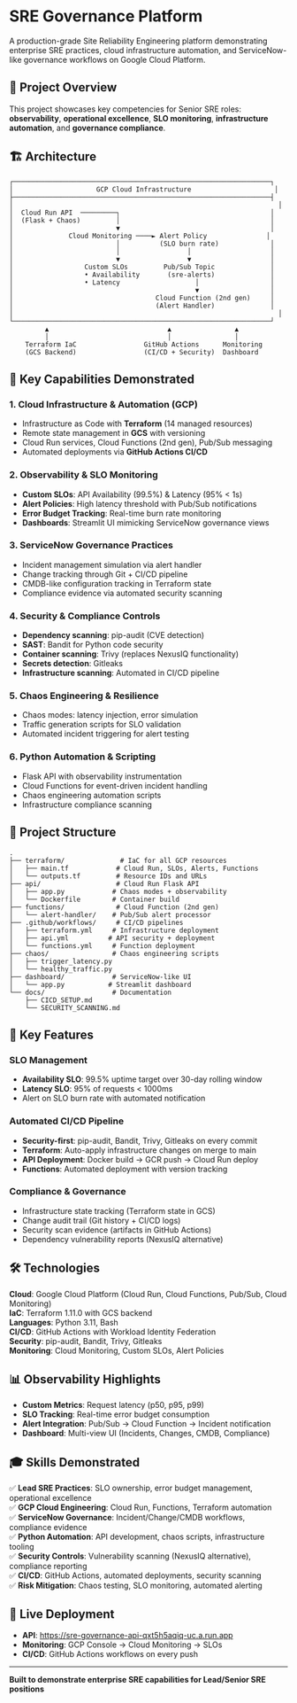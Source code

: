 # SRE Governance Platform

A production-grade Site Reliability Engineering platform demonstrating enterprise SRE practices, cloud infrastructure automation, and ServiceNow-like governance workflows on Google Cloud Platform.

## 🎯 Project Overview

This project showcases key competencies for Senior SRE roles: **observability**, **operational excellence**, **SLO monitoring**, **infrastructure automation**, and **governance compliance**.

## 🏗️ Architecture

```
┌─────────────────────────────────────────────────────────────────┐
│                     GCP Cloud Infrastructure                     │
├─────────────────────────────────────────────────────────────────┤
│                                                                   │
│  Cloud Run API  ─────────┐                                      │
│  (Flask + Chaos)         │                                      │
│                          ▼                                      │
│              Cloud Monitoring ────► Alert Policy               │
│                          │          (SLO burn rate)             │
│                          │                 │                    │
│                          ▼                 ▼                    │
│                  Custom SLOs         Pub/Sub Topic              │
│                  • Availability       (sre-alerts)              │
│                  • Latency                   │                  │
│                                              ▼                  │
│                                    Cloud Function (2nd gen)     │
│                                    (Alert Handler)              │
│                                                                   │
└─────────────────────────────────────────────────────────────────┘
         ▲                              ▲                ▲
         │                              │                │
    Terraform IaC                 GitHub Actions      Monitoring
    (GCS Backend)                 (CI/CD + Security)  Dashboard
```

## 🔑 Key Capabilities Demonstrated

### 1. **Cloud Infrastructure & Automation (GCP)**
- Infrastructure as Code with **Terraform** (14 managed resources)
- Remote state management in **GCS** with versioning
- Cloud Run services, Cloud Functions (2nd gen), Pub/Sub messaging
- Automated deployments via **GitHub Actions CI/CD**

### 2. **Observability & SLO Monitoring**
- **Custom SLOs**: API Availability (99.5%) & Latency (95% < 1s)
- **Alert Policies**: High latency threshold with Pub/Sub notifications
- **Error Budget Tracking**: Real-time burn rate monitoring
- **Dashboards**: Streamlit UI mimicking ServiceNow governance views

### 3. **ServiceNow Governance Practices**
- Incident management simulation via alert handler
- Change tracking through Git + CI/CD pipeline
- CMDB-like configuration tracking in Terraform state
- Compliance evidence via automated security scanning

### 4. **Security & Compliance Controls**
- **Dependency scanning**: pip-audit (CVE detection)
- **SAST**: Bandit for Python code security
- **Container scanning**: Trivy (replaces NexusIQ functionality)
- **Secrets detection**: Gitleaks
- **Infrastructure scanning**: Automated in CI/CD pipeline

### 5. **Chaos Engineering & Resilience**
- Chaos modes: latency injection, error simulation
- Traffic generation scripts for SLO validation
- Automated incident triggering for alert testing

### 6. **Python Automation & Scripting**
- Flask API with observability instrumentation
- Cloud Functions for event-driven incident handling
- Chaos engineering automation scripts
- Infrastructure compliance scanning

## 📁 Project Structure

```
.
├── terraform/              # IaC for all GCP resources
│   ├── main.tf            # Cloud Run, SLOs, Alerts, Functions
│   └── outputs.tf         # Resource IDs and URLs
├── api/                   # Cloud Run Flask API
│   ├── app.py            # Chaos modes + observability
│   └── Dockerfile        # Container build
├── functions/             # Cloud Function (2nd gen)
│   └── alert-handler/    # Pub/Sub alert processor
├── .github/workflows/     # CI/CD pipelines
│   ├── terraform.yml     # Infrastructure deployment
│   ├── api.yml          # API security + deployment
│   └── functions.yml     # Function deployment
├── chaos/                # Chaos engineering scripts
│   ├── trigger_latency.py
│   └── healthy_traffic.py
├── dashboard/            # ServiceNow-like UI
│   └── app.py           # Streamlit dashboard
└── docs/                 # Documentation
    ├── CICD_SETUP.md
    └── SECURITY_SCANNING.md
```

## 🚀 Key Features

### SLO Management
- **Availability SLO**: 99.5% uptime target over 30-day rolling window
- **Latency SLO**: 95% of requests < 1000ms
- Alert on SLO burn rate with automated notification

### Automated CI/CD Pipeline
- **Security-first**: pip-audit, Bandit, Trivy, Gitleaks on every commit
- **Terraform**: Auto-apply infrastructure changes on merge to main
- **API Deployment**: Docker build → GCR push → Cloud Run deploy
- **Functions**: Automated deployment with version tracking

### Compliance & Governance
- Infrastructure state tracking (Terraform state in GCS)
- Change audit trail (Git history + CI/CD logs)
- Security scan evidence (artifacts in GitHub Actions)
- Dependency vulnerability reports (NexusIQ alternative)

## 🛠️ Technologies

**Cloud**: Google Cloud Platform (Cloud Run, Cloud Functions, Pub/Sub, Cloud Monitoring)  
**IaC**: Terraform 1.11.0 with GCS backend  
**Languages**: Python 3.11, Bash  
**CI/CD**: GitHub Actions with Workload Identity Federation  
**Security**: pip-audit, Bandit, Trivy, Gitleaks  
**Monitoring**: Cloud Monitoring, Custom SLOs, Alert Policies  

## 📊 Observability Highlights

- **Custom Metrics**: Request latency (p50, p95, p99)
- **SLO Tracking**: Real-time error budget consumption
- **Alert Integration**: Pub/Sub → Cloud Function → Incident notification
- **Dashboard**: Multi-view UI (Incidents, Changes, CMDB, Compliance)

## 🎓 Skills Demonstrated

✅ **Lead SRE Practices**: SLO ownership, error budget management, operational excellence  
✅ **GCP Cloud Engineering**: Cloud Run, Functions, Terraform automation  
✅ **ServiceNow Governance**: Incident/Change/CMDB workflows, compliance evidence  
✅ **Python Automation**: API development, chaos scripts, infrastructure tooling  
✅ **Security Controls**: Vulnerability scanning (NexusIQ alternative), compliance reporting  
✅ **CI/CD**: GitHub Actions, automated deployments, security scanning  
✅ **Risk Mitigation**: Chaos testing, SLO monitoring, automated alerting  

## 🔗 Live Deployment

- **API**: https://sre-governance-api-qxt5h5aqiq-uc.a.run.app
- **Monitoring**: GCP Console → Cloud Monitoring → SLOs
- **CI/CD**: GitHub Actions workflows on every push

---

**Built to demonstrate enterprise SRE capabilities for Lead/Senior SRE positions**
